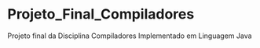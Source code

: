 # Projeto_Final_Compiladores
Projeto final da Disciplina Compiladores Implementado em Linguagem Java
